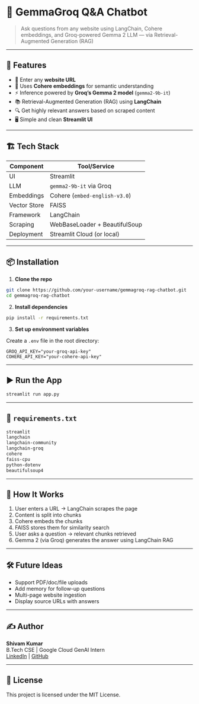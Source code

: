 # 🤖 GemmaGroq Q&A Chatbot

> Ask questions from any website using LangChain, Cohere embeddings, and Groq-powered Gemma 2 LLM — via Retrieval-Augmented Generation (RAG)

---

## 🚀 Features

- 🔗 Enter any **website URL**
- 🧠 Uses **Cohere embeddings** for semantic understanding
- ⚡ Inference powered by **Groq’s Gemma 2 model** (`gemma2-9b-it`)
- 📚 Retrieval-Augmented Generation (RAG) using **LangChain**
- 🔍 Get highly relevant answers based on scraped content
- 🖥️ Simple and clean **Streamlit UI**

---

## 🏗️ Tech Stack

| Component       | Tool/Service                     |
|----------------|----------------------------------|
| UI             | Streamlit                        |
| LLM            | `gemma2-9b-it` via Groq           |
| Embeddings     | Cohere (`embed-english-v3.0`)    |
| Vector Store   | FAISS                            |
| Framework      | LangChain                        |
| Scraping       | WebBaseLoader + BeautifulSoup    |
| Deployment     | Streamlit Cloud (or local)       |

---

## 📦 Installation

1. **Clone the repo**

```bash
git clone https://github.com/your-username/gemmagroq-rag-chatbot.git
cd gemmagroq-rag-chatbot
```

2. **Install dependencies**

```bash
pip install -r requirements.txt
```

3. **Set up environment variables**

Create a `.env` file in the root directory:

```env
GROQ_API_KEY="your-groq-api-key"
COHERE_API_KEY="your-cohere-api-key"
```

---

## ▶️ Run the App

```bash
streamlit run app.py
```

---

## 📄 `requirements.txt`

```txt
streamlit
langchain
langchain-community
langchain-groq
cohere
faiss-cpu
python-dotenv
beautifulsoup4
```

---

## 🧠 How It Works

1. User enters a URL → LangChain scrapes the page
2. Content is split into chunks
3. Cohere embeds the chunks
4. FAISS stores them for similarity search
5. User asks a question → relevant chunks retrieved
6. Gemma 2 (via Groq) generates the answer using LangChain RAG

---

## 🛠️ Future Ideas

- Support PDF/doc/file uploads
- Add memory for follow-up questions
- Multi-page website ingestion
- Display source URLs with answers

---

## ✍️ Author

**Shivam Kumar**  
B.Tech CSE | Google Cloud GenAI Intern  
[LinkedIn](#) | [GitHub](#)

---

## 📜 License

This project is licensed under the MIT License.

